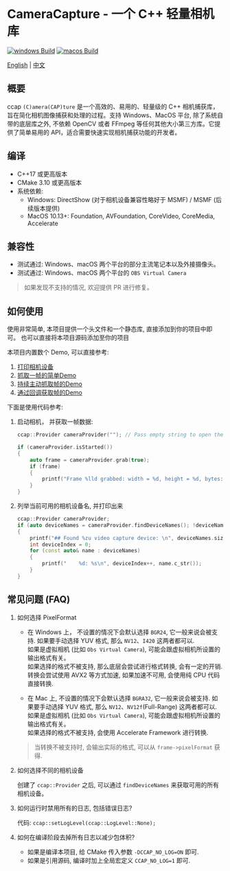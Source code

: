 # CameraCapture - 一个 C++ 轻量相机库

[![windows Build](https://github.com/wysaid/CameraCapture/actions/workflows/windows-build.yml/badge.svg)](https://github.com/wysaid/CameraCapture/actions/workflows/windows-build.yml) [![macos Build](https://github.com/wysaid/CameraCapture/actions/workflows/macos-build.yml/badge.svg)](https://github.com/wysaid/CameraCapture/actions/workflows/macos-build.yml)

[English](./README.md) | [中文](./README.zh-CN.md)

## 概要

ccap `(C)amera(CAP)ture` 是一个高效的、易用的、轻量级的 C++ 相机捕获库，旨在简化相机图像捕获和处理的过程。支持 Windows、MacOS 平台,
除了系统自带的底层库之外, 不依赖 OpenCV 或者 FFmpeg 等任何其他大小第三方库。它提供了简单易用的 API，适合需要快速实现相机捕获功能的开发者。

## 编译

- C++17 或更高版本
- CMake 3.10 或更高版本
- 系统依赖:
  - Windows: DirectShow (对于相机设备兼容性略好于 MSMF) / MSMF (后续版本提供)
  - MacOS 10.13+: Foundation, AVFoundation, CoreVideo, CoreMedia, Accelerate

## 兼容性

- 测试通过: Windows、macOS 两个平台的部分主流笔记本以及外接摄像头。
- 测试通过: Windows、macOS 两个平台的 `OBS Virtual Camera`

> 如果发现不支持的情况, 欢迎提供 PR 进行修复。

## 如何使用

使用非常简单, 本项目提供一个头文件和一个静态库, 直接添加到你的项目中即可。
也可以直接将本项目源码添加至你的项目

本项目内置数个 Demo, 可以直接参考:

1. [打印相机设备](./demo/0-print_camera.cpp)
2. [抓取一帧的简单Demo](./demo/1-minimal_demo.cpp)
3. [持续主动抓取帧的Demo](./demo/2-capture_grab.cpp)
4. [通过回调获取帧的Demo](./demo/3-capture_callback.cpp)

下面是使用代码参考:

1. 启动相机， 并获取一帧数据:

    ```cpp
    ccap::Provider cameraProvider(""); // Pass empty string to open the default camera

    if (cameraProvider.isStarted())
    {
        auto frame = cameraProvider.grab(true);
        if (frame)
        {
            printf("Frame %lld grabbed: width = %d, height = %d, bytes: %d\n", frame->frameIndex, frame->width, frame->height, frame->sizeInBytes);
        }
    }
    ```

2. 列举当前可用的相机设备名, 并打印出来

    ```cpp
    ccap::Provider cameraProvider;
    if (auto deviceNames = cameraProvider.findDeviceNames(); !deviceNames.empty())
    {
        printf("## Found %zu video capture device: \n", deviceNames.size());
        int deviceIndex = 0;
        for (const auto& name : deviceNames)
        {
            printf("    %d: %s\n", deviceIndex++, name.c_str());
        }
    }
    ```

## 常见问题 (FAQ)

1. 如何选择 PixelFormat

    - 在 Windows 上， 不设置的情况下会默认选择 `BGR24`, 它一般来说会被支持. 如果要手动选择 YUV 格式, 那么 `NV12`、`I420` 这两者都可以.  
    如果是虚拟相机 (比如 `Obs Virtual Camera`), 可能会跟虚拟相机所设置的输出格式有关。  
    如果选择的格式不被支持, 那么底层会尝试进行格式转换, 会有一定的开销. 转换会尝试使用 AVX2 等方式加速, 如果加速不可用, 会使用纯 CPU 代码直接转换.

   - 在 Mac 上, 不设置的情况下会默认选择 `BGRA32`, 它一般来说会被支持. 如果要手动选择 YUV 格式, 那么 `NV12`、`NV12f`(Full-Range) 这两者都可以.  
    如果是虚拟相机 (比如 `Obs Virtual Camera`), 可能会跟虚拟相机所设置的输出格式有关。  
    如果选择的格式不被支持, 会使用 Accelerate Framework 进行转换.

   > 当转换不被支持时, 会输出实际的格式, 可以从 `frame->pixelFormat` 获得.

2. 如何选择不同的相机设备

   创建了 `ccap::Provider` 之后, 可以通过 `findDeviceNames` 来获取可用的所有相机设备。

3. 如何运行时禁用所有的日志, 包括错误日志?

   代码: `ccap::setLogLevel(ccap::LogLevel::None);`

4. 如何在编译阶段去掉所有日志以减少包体积?

   - 如果是编译本项目, 给 CMake 传入参数 `-DCCAP_NO_LOG=ON` 即可.
   - 如果是引用源码, 编译时加上全局宏定义 `CCAP_NO_LOG=1` 即可.
